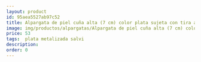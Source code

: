 ```yaml
---
layout: product
id: 95aea5527ab97c52
title: Alpargata de piel cuña alta (7 cm) color plata sujeta con tira al talón 
image: img/productos/alpargatas/Alpargata de piel cuña alta (7 cm) color plata sujeta con tira al talón =53 = plata metalizada salvi.webp
price: 53 
tags:  plata metalizada salvi
description: 
order: 0
---
```

